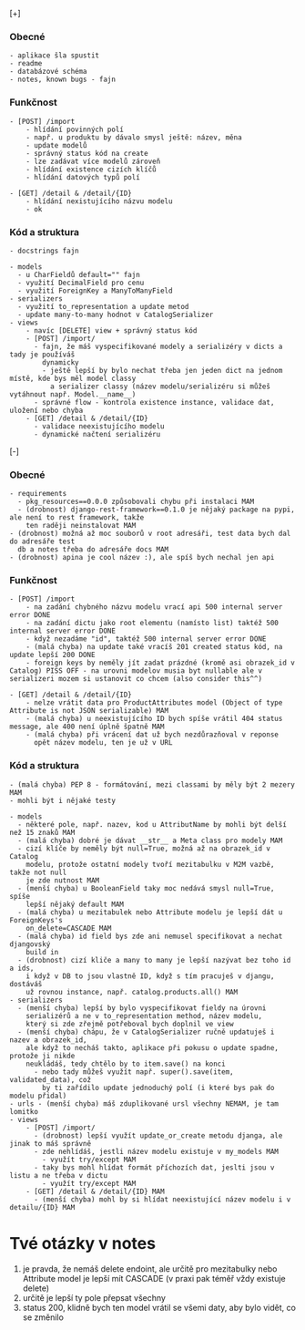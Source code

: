 [+]
 
### Obecné
    - aplikace šla spustit
    - readme
    - databázové schéma
    - notes, known bugs - fajn

### Funkčnost

    - [POST] /import
        - hlídání povinných polí
        - např. u produktu by dávalo smysl ještě: název, měna
        - update modelů
        - správný status kód na create
        - lze zadávat více modelů zároveň
        - hlídání existence cizích klíčů
        - hlídání datových typů polí

    - [GET] /detail & /detail/{ID}
        - hlídání nexistujícího názvu modelu
        - ok

### Kód a struktura
    - docstrings fajn

    - models
      - u CharFieldů default="" fajn
      - využití DecimalField pro cenu
      - využití ForeignKey a ManyToManyField
    - serializers
      - využití to_representation a update metod
      - update many-to-many hodnot v CatalogSerializer
    - views 
        - navíc [DELETE] view + správný status kód
        - [POST] /import/ 
          - fajn, že máš vyspecifikované modely a serializéry v dicts a tady je používáš
            dynamicky
            - ještě lepší by bylo nechat třeba jen jeden dict na jednom místě, kde bys měl model classy
              a serializer classy (název modelu/serializéru si můžeš vytáhnout např. Model.__name__)
          - správné flow - kontrola existence instance, validace dat, uložení nebo chyba
        - [GET] /detail & /detail/{ID}
          - validace neexistujícího modelu
          - dynamické načtení serializéru


[-]
        
### Obecné  
    - requirements
      - pkg_resources==0.0.0 způsobovali chybu při instalaci MAM
      - (drobnost) django-rest-framework==0.1.0 je nějaký package na pypi, ale není to rest framework, takže
        ten raději neinstalovat MAM
    - (drobnost) možná až moc souborů v root adresáři, test data bych dal do adresáře test
      db a notes třeba do adresáře docs MAM
    - (drobnost) apina je cool název :), ale spíš bych nechal jen api 

### Funkčnost

    - [POST] /import
        - na zadání chybného názvu modelu vrací api 500 internal server error DONE
        - na zadání dictu jako root elementu (namísto list) taktéž 500 internal server error DONE
        - když nezadáme "id", taktéž 500 internal server error DONE
        - (malá chyba) na update také vracíš 201 created status kód, na update lepší 200 DONE
        - foreign keys by neměly jít zadat prázdné (kromě asi obrazek_id v Catalog) PISS OFF - na urovni modelov musia byt nullable ale v serializeri mozem si ustanovit co chcem (also consider this^^)

    - [GET] /detail & /detail/{ID}
        - nelze vrátit data pro ProductAttributes model (Object of type Attribute is not JSON serializable) MAM
        - (malá chyba) u neexistujícího ID bych spíše vrátil 404 status message, ale 400 není úplně špatně MAM
        - (malá chyba) při vrácení dat už bych nezdůrazňoval v reponse
          opět název modelu, ten je už v URL

### Kód a struktura
    - (malá chyba) PEP 8 - formátování, mezi classami by měly být 2 mezery MAM
    - mohli být i nějaké testy

    - models
      - některé pole, např. nazev, kod u AttributName by mohli být delší než 15 znaků MAM
      - (malá chyba) dobré je dávat __str__ a Meta class pro modely MAM
      - cizí klíče by neměly být null=True, možná až na obrazek_id v Catalog
        modelu, protože ostatní modely tvoří mezitabulku v M2M vazbě, takže not null
        je zde nutnost MAM
      - (menší chyba) u BooleanField taky moc nedává smysl null=True, spíše
        lepší nějaký default MAM
      - (malá chyba) u mezitabulek nebo Attribute modelu je lepší dát u ForeignKeys's
        on_delete=CASCADE MAM
      - (malá chyba) id field bys zde ani nemusel specifikovat a nechat djangovský
        build in
      - (drobnost) cizí kliče a many to many je lepší nazývat bez toho id a ids,
        i když v DB to jsou vlastně ID, když s tím pracuješ v djangu, dostáváš
        už rovnou instance, např. catalog.products.all() MAM
    - serializers
      - (menší chyba) lepší by bylo vyspecifikovat fieldy na úrovni
        serializérů a ne v to_representation method, název modelu,
        který si zde zřejmě potřeboval bych doplnil ve view
      - (menší chyba) chápu, že v CatalogSerializer ručně updatuješ i nazev a obrazek_id,
        ale když to necháš takto, aplikace při pokusu o update spadne, protože ji nikde
        neukládáš, tedy chtělo by to item.save() na konci 
          - nebo tady můžeš využít např. super().save(item, validated_data), což
            by ti zařídilo update jednoduchý polí (i které bys pak do modelu přidal) 
    - urls - (menší chyba) máš zduplikované ursl všechny NEMAM, je tam lomitko
    - views 
        - [POST] /import/
          - (drobnost) lepší využít update_or_create metodu djanga, ale jinak to máš správně
          - zde nehlídáš, jestli název modelu existuje v my_models MAM
            - využít try/except MAM
          - taky bys mohl hlídat formát příchozích dat, jeslti jsou v listu a ne třeba v dictu
            - využít try/except MAM
        - [GET] /detail & /detail/{ID} MAM
          - (menší chyba) mohl by si hlídat neexistující název modelu i v detailu/{ID} MAM

# Tvé otázky v notes
1) je pravda, že nemáš delete endoint, ale určitě pro mezitabulky nebo Attribute model je lepší
   mít CASCADE (v praxi pak téměř vždy existuje delete)
2) určitě je lepší ty pole přepsat všechny
3) status 200, klidně bych ten model vrátil se všemi daty, aby bylo vidět, co se změnilo